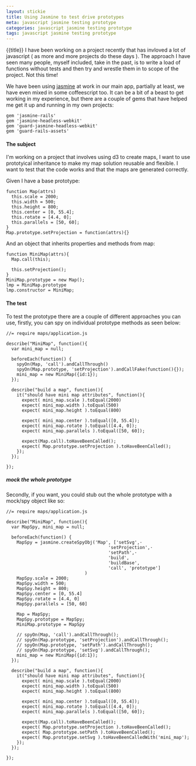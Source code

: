 ```yaml
---
layout: stickie
title: Using Jasmine to test drive prototypes
meta: javascript jasmine testing prototype
categories: javascript jasmine testing prototype
tags: javascript jasmine testing prototype
---
```


{{title}}
I have been working on a project recently that has invloved a lot of javascript ( as more and more projects do these days ). The approach I have seen many people, myself included, take in the past, is to write a load of functions without tests and then try and wrestle them in to scope of the project. Not this time!

We have been using [jasmine](http://pivotal.github.io/jasmine/) at work in our main app, partially at least, we have even mixed in some coffeescript too. It can be a bit of a beast to get working in my experience, but there are a couple of gems that have helped me get it up and running in my own projects:

    gem 'jasmine-rails'
    gem 'jasmine-headless-webkit'
    gem 'guard-jasmine-headless-webkit'
    gem 'guard-rails-assets'

#### The subject
I'm working on a project that involves using d3 to create maps, I want to use prototyical inheritance to make my map solution reusable and flexible. I want to test that the code works and that the maps are generated correctly.

Given I have a base prototype:

    function Map(attrs) 
      this.scale = 2000;
      this.width = 500;
      this.height = 800;
      this.center = [0, 55.4];
      this.rotate = [4.4, 0];
      this.parallels = [50, 60];
    }
    Map.prototype.setProjection = function(attrs){}

And an object that inherits properties and methods from map:

    function MiniMap(attrs){
      Map.call(this);

      this.setProjection();
    }
    MiniMap.prototype = new Map();
    lmp = MiniMap.prototype
    lmp.constructor = MiniMap;


#### The test
To test the prototype there are a couple of different approaches you can use, firstly, you can spy on individual prototype methods as seen below:

    //= require maps/application.js

    describe("MiniMap", function(){
      var mini_map = null;

      beforeEach(function() {
        spyOn(Map, 'call').andCallThrough()
        spyOn(Map.prototype, 'setProjection').andCallFake(function(){});
        mini_map = new MiniMap({id:1});
      });

      describe("build a map", function(){
        it("should have mini map attributes", function(){
          expect( mini_map.scale ).toEqual(2000)
          expect( mini_map.width ).toEqual(500)
          expect( mini_map.height ).toEqual(800)

          expect( mini_map.center ).toEqual([0, 55.4]);
          expect( mini_map.rotate ).toEqual([4.4, 0]);
          expect( mini_map.parallels ).toEqual([50, 60]);

          expect(Map.call).toHaveBeenCalled();
          expect( Map.prototype.setProjection ).toHaveBeenCalled();
        });
      });

    });

##### mock the whole prototype
Secondly, if you want, you could stub out the whole prototype with a mock/spy object like so:

    //= require maps/application.js

    describe("MiniMap", function(){
      var MapSpy, mini_map = null;

      beforeEach(function() {
        MapSpy = jasmine.createSpyObj('Map', ['setSvg',·
                                           'setProjection',·
                                           'setPath',·
                                           'build',
                                           'buildBase',
                                           'call', 'prototype']
                                  )
        MapSpy.scale = 2000;
        MapSpy.width = 500;
        MapSpy.height = 800;
        MapSpy.center = [0, 55.4]
        MapSpy.rotate = [4.4, 0]
        MapSpy.parallels = [50, 60]

        Map = MapSpy;
        MapSpy.prototype = MapSpy;
        MiniMap.prototype = MapSpy

        // spyOn(Map, 'call').andCallThrough();
        // spyOn(Map.prototype, 'setProjection').andCallThrough();
        // spyOn(Map.prototype, 'setPath').andCallThrough();
        // spyOn(Map.prototype, 'setSvg').andCallThrough();
        mini_map = new MiniMap({id:1});
      });

      describe("build a map", function(){
        it("should have mini map attributes", function(){
          expect( mini_map.scale ).toEqual(2000)
          expect( mini_map.width ).toEqual(500)
          expect( mini_map.height ).toEqual(800)

          expect( mini_map.center ).toEqual([0, 55.4]);
          expect( mini_map.rotate ).toEqual([4.4, 0]);
          expect( mini_map.parallels ).toEqual([50, 60]);

          expect(Map.call).toHaveBeenCalled();
          expect( Map.prototype.setProjection ).toHaveBeenCalled();
          expect( Map.prototype.setPath ).toHaveBeenCalled();
          expect( Map.prototype.setSvg ).toHaveBeenCalledWith('mini_map');
        });
      });

    });
